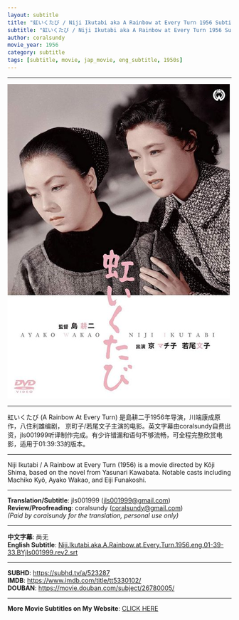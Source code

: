 ```yaml
---
layout: subtitle
title: "虹いくたび / Niji Ikutabi aka A Rainbow at Every Turn 1956 Subtitle (English)"
subtitle: "虹いくたび / Niji Ikutabi aka A Rainbow at Every Turn 1956 Subtitle (English)"
author: coralsundy
movie_year: 1956
category: subtitle
tags: [subtitle, movie, jap_movie, eng_subtitle, 1950s]
---
```


------

<img src="../assets/tt5330102.jpg" alt="tt5330102_cover_art" />

------

虹いくたび (A Rainbow At Every Turn) 是島耕二于1956年导演，川端康成原作，八住利雄编剧， 京町子/若尾文子主演的电影。英文字幕由coralsundy自费出资，jls001999听译制作完成。有少许错漏和语句不够流畅，可全程完整欣赏电影，适用于01:39:33的版本。

------

Niji Ikutabi / A Rainbow at Every Turn (1956) is a movie directed by Kôji Shima, based on the novel from Yasunari Kawabata. Notable casts including Machiko Kyô, Ayako Wakao, and Eiji Funakoshi.

------

**Translation/Subtitle**: jls001999 (jls001999@gmail.com)<br>
**Review/Proofreading**: coralsundy (coralsundy@gmail.com)<br>
*(Paid by coralsundy for the translation, personal use only)*

------

**中文字幕**: 尚无<br>
**English Subtitle**: [Niji.Ikutabi.aka.A.Rainbow.at.Every.Turn.1956.eng.01-39-33.BYjls001999.rev2.srt](../subtitles/Niji.Ikutabi.aka.A.Rainbow.at.Every.Turn.1956.eng.01-39-33.BYjls001999.rev2.srt)

------

**SUBHD**: <https://subhd.tv/a/523287><br>
**IMDB**: <https://www.imdb.com/title/tt5330102/><br>
**DOUBAN**: <https://movie.douban.com/subject/26780005/>

------

**More Movie Subtitles on My Website**: <a href='{% post_url 2021-01-10-subtitles-summary-list %}'>CLICK HERE</a>


